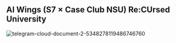 ## AI Wings (S7 × Case Club NSU) Re:CUrsed University

![telegram-cloud-document-2-5348278119486746760](https://github.com/user-attachments/assets/dfb861cc-f7bb-4d35-bf18-09ba0ea290da)
